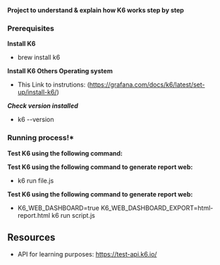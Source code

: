 **Project to understand & explain how K6 works step by step**

### Prerequisites

**Install K6**

* brew install k6

**Install K6 Others Operating system**

* This Link to instrutions: (https://grafana.com/docs/k6/latest/set-up/install-k6/)

***Check version installed***

* k6 --version

### Running process!*

**Test K6 using the following command:**

**Test K6 using the following command to generate report web:**

* k6 run file.js

**Test K6 using the following command to generate report web:**

* K6_WEB_DASHBOARD=true K6_WEB_DASHBOARD_EXPORT=html-report.html k6 run script.js

## Resources
* API for learning purposes: https://test-api.k6.io/
